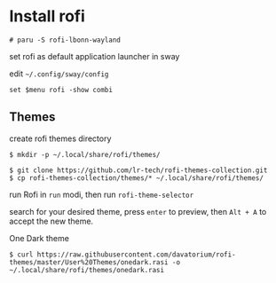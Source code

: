 # Install rofi

```shell
# paru -S rofi-lbonn-wayland
```

set rofi as default application launcher in sway

edit `~/.config/sway/config`

```
set $menu rofi -show combi
```

## Themes

create rofi themes directory

```shell
$ mkdir -p ~/.local/share/rofi/themes/
```

```shell
$ git clone https://github.com/lr-tech/rofi-themes-collection.git
$ cp rofi-themes-collection/themes/* ~/.local/share/rofi/themes/
```

run Rofi in `run` modi, then run `rofi-theme-selector`

search for your desired theme, press `enter` to preview, then `Alt + A` to accept the new theme.

One Dark theme

```shell
$ curl https://raw.githubusercontent.com/davatorium/rofi-themes/master/User%20Themes/onedark.rasi -o ~/.local/share/rofi/themes/onedark.rasi
```
